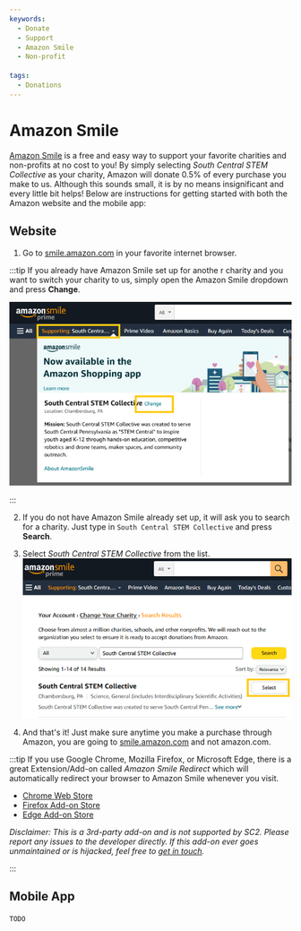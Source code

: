 ```yaml
---
keywords:
  - Donate
  - Support
  - Amazon Smile
  - Non-profit

tags:
  - Donations
---
```


# Amazon Smile

[Amazon Smile](https://smile.amazon.com/charity/smile/about) is a free and easy way to support your favorite charities and non-profits at no cost to you! By simply selecting _South Central STEM Collective_ as your charity, Amazon will donate 0.5% of every purchase you make to us. Although this sounds small, it is by no means insignificant and every little bit helps! Below are instructions for getting started with both the Amazon website and the mobile app:

## Website

1. Go to [smile.amazon.com](https://smile.amazon.com) in your favorite internet browser.

:::tip
If you already have Amazon Smile set up for anothe r charity and you want to switch your charity to us, simply open the Amazon Smile dropdown and press **Change**.

![Image highlighting buttons to change Amazon Smile Charities](./assets/switch-charity.png)

:::

2. If you do not have Amazon Smile already set up, it will ask you to search for a charity. Just type in `South Central STEM Collective` and press **Search**.

3. Select _South Central STEM Collective_ from the list.
   ![Image showing the search results after choosing to switch charities](./assets/charity-search.png)

4. And that's it! Just make sure anytime you make a purchase through Amazon, you are going to [smile.amazon.com](https://smile.amazon.com) and not amazon.com.

:::tip
If you use Google Chrome, Mozilla Firefox, or Microsoft Edge, there is a great Extension/Add-on called _Amazon Smile Redirect_ which will automatically redirect your browser to Amazon Smile whenever you visit.

- [Chrome Web Store](https://chrome.google.com/webstore/detail/amazon-smile-redirect/ejglonclnjogoiegggjjcpapffbnangg?hl=en)
- [Firefox Add-on Store](https://addons.mozilla.org/en-US/firefox/addon/amazon_smile_redirect/)
- [Edge Add-on Store](https://microsoftedge.microsoft.com/addons/detail/amazon-smile-redirect/ojfbbnlijdmckaehmhlnjgmpnbhjjibn)

_Disclaimer: This is a 3rd-party add-on and is not supported by SC2. Please report any issues to the developer directly. If this add-on ever goes unmaintained or is hijacked, feel free to [get in touch](/webmaster)._

:::

## Mobile App

`TODO`
